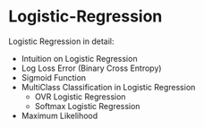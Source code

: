# Logistic-Regression
Logistic Regression in detail:

- Intuition on Logistic Regression
- Log Loss Error (Binary Cross Entropy)
- Sigmoid Function
- MultiClass Classification in Logistic Regression
   - OVR Logistic Regression
   - Softmax Logistic Regression
- Maximum Likelihood
